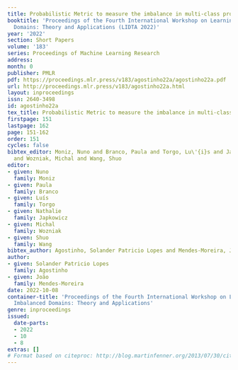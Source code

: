 ```yaml
---
title: Probabilistic Metric to measure the imbalance in multi-class problems
booktitle: 'Proceedings of the Fourth International Workshop on Learning with Imbalanced
  Domains: Theory and Applications (LIDTA 2022)'
year: '2022'
section: Short Papers
volume: '183'
series: Proceedings of Machine Learning Research
address:
month: 0
publisher: PMLR
pdf: https://proceedings.mlr.press/v183/agostinho22a/agostinho22a.pdf
url: http://proceedings.mlr.press/v183/agostinho22a.html
layout: inproceedings
issn: 2640-3498
id: agostinho22a
tex_title: Probabilistic Metric to measure the imbalance in multi-class problems
firstpage: 151
lastpage: 162
page: 151-162
order: 151
cycles: false
bibtex_editor: Moniz, Nuno and Branco, Paula and Torgo, Lu\'{i}s and Japkowicz, Nathalie
  and Wozniak, Michal and Wang, Shuo
editor:
- given: Nuno
  family: Moniz
- given: Paula
  family: Branco
- given: Luís
  family: Torgo
- given: Nathalie
  family: Japkowicz
- given: Michal
  family: Wozniak
- given: Shuo
  family: Wang
bibtex_author: Agostinho, Solander Patricio Lopes and Mendes-Moreira, Jo\~{a}o
author:
- given: Solander Patricio Lopes
  family: Agostinho
- given: João
  family: Mendes-Moreira
date: 2022-10-08
container-title: 'Proceedings of the Fourth International Workshop on Learning with
  Imbalanced Domains: Theory and Applications'
genre: inproceedings
issued:
  date-parts:
  - 2022
  - 10
  - 8
extras: []
# Format based on citeproc: http://blog.martinfenner.org/2013/07/30/citeproc-yaml-for-bibliographies/
---
```

